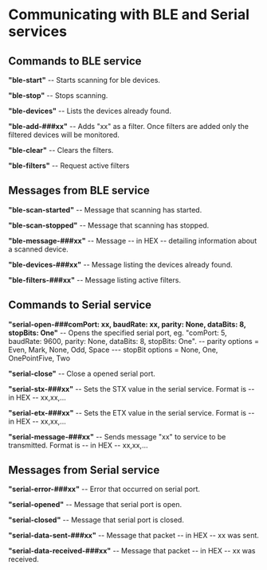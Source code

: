 # Communicating with BLE and Serial services

## Commands to BLE service

**"ble-start"** -- Starts scanning for ble devices.

**"ble-stop"** -- Stops scanning.

**"ble-devices"** -- Lists the devices already found.

**"ble-add-###xx"** -- Adds "xx" as a filter. Once filters are added only the filtered devices will be monitored.

**"ble-clear"** -- Clears the filters.

**"ble-filters"** -- Request active filters

## Messages from BLE service

**"ble-scan-started"** -- Message that scanning has started.

**"ble-scan-stopped"** -- Message that scanning has stopped.

**"ble-message-###xx"** -- Message -- in HEX -- detailing information about a scanned device.

**"ble-devices-###xx"** -- Message listing the devices already found.

**"ble-filters-###xx"** -- Message listing active filters.

## Commands to Serial service

**"serial-open-###comPort: xx, baudRate: xx, parity: None, dataBits: 8, stopBits: One"** -- Opens the specified serial port, eg. "comPort: 5, baudRate: 9600,
                                                                                                       parity: None, dataBits: 8, stopBits: One".
                                                                                                       -- parity options = Even, Mark, None, Odd, Space
                                                                                                       --- stopBit options = None, One, OnePointFive, Two

**"serial-close"** -- Close a opened serial port.

**"serial-stx-###xx"** -- Sets the STX value in the serial service. Format is -- in HEX -- xx,xx,...

**"serial-etx-###xx"** -- Sets the ETX value in the serial service. Format is -- in HEX -- xx,xx,...

**"serial-message-###xx"** -- Sends message "xx" to service to be transmitted. Format is -- in HEX -- xx,xx,...

## Messages from Serial service

**"serial-error-###xx"** -- Error that occurred on serial port.

**"serial-opened"** -- Message that serial port is open.

**"serial-closed"** -- Message that serial port is closed.

**"serial-data-sent-###xx"** -- Message that packet -- in HEX -- xx was sent.

**"serial-data-received-###xx"** -- Message that packet -- in HEX -- xx was received.
